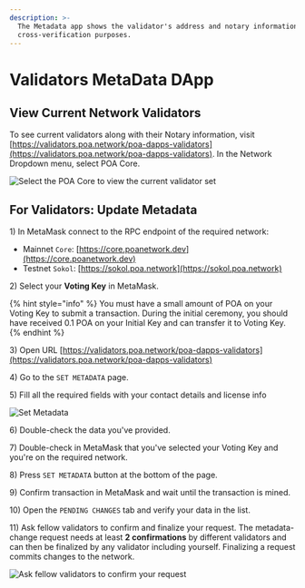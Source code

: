 ```yaml
---
description: >-
  The Metadata app shows the validator's address and notary information for
  cross-verification purposes.
---
```


# Validators MetaData DApp

## View Current Network Validators

To see current validators along with their Notary information, visit [https://validators.poa.network/poa-dapps-validators](https://validators.poa.network/poa-dapps-validators).  In the Network Dropdown menu, select POA Core.

![Select the POA Core to view the current validator set](../../.gitbook/assets/network_dropdown.png)

## For Validators: Update Metadata

1\) In MetaMask connect to the RPC endpoint of the required network:

* Mainnet `Core`: [https://core.poanetwork.dev](https://core.poanetwork.dev)
* Testnet `Sokol`: [https://sokol.poa.network](https://sokol.poa.network)

2\) Select your **Voting Key** in MetaMask.

{% hint style="info" %}
You must have a small amount of POA on your Voting Key to submit a transaction. During the initial ceremony, you should  have received 0.1 POA on your Initial Key and can transfer it to Voting Key.
{% endhint %}

3\) Open URL [https://validators.poa.network/poa-dapps-validators](https://validators.poa.network/poa-dapps-validators)

4\) Go to the  `SET METADATA` page.

5\) Fill all the required fields with your contact details and license info

![Set Metadata](../../.gitbook/assets/p1.png)

6\) Double-check the data you've provided.

7\) Double-check in MetaMask that you've selected your Voting Key and you're on the required network.

8\) Press `SET METADATA` button at the bottom of the page.

9\) Confirm transaction in MetaMask and wait until the transaction is mined.

10\) Open the `PENDING CHANGES` tab and verify your data in the list.

11\) Ask fellow validators to confirm and finalize your request. The metadata-change request needs at least **2 confirmations** by different validators and can then be finalized by any validator including yourself. Finalizing a request commits changes to the network.

![Ask fellow validators to confirm your request](../../.gitbook/assets/p2.png)



